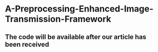 # A-Preprocessing-Enhanced-Image-Transmission-Framework
## The code will be available after our article has been received
